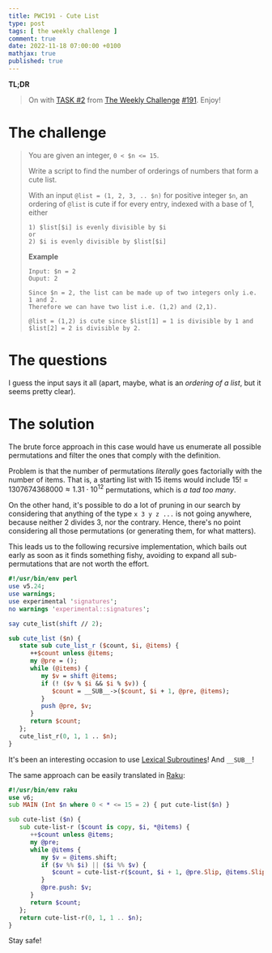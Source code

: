 ```yaml
---
title: PWC191 - Cute List
type: post
tags: [ the weekly challenge ]
comment: true
date: 2022-11-18 07:00:00 +0100
mathjax: true
published: true
---
```


**TL;DR**

> On with [TASK #2][] from [The Weekly Challenge][] [#191][].
> Enjoy!

# The challenge

> You are given an integer, `0 < $n <= 15`.
>
> Write a script to find the number of orderings of numbers that form a
> cute list.
>
> With an input `@list = (1, 2, 3, .. $n)` for positive integer `$n`, an
> ordering of `@list` is cute if for every entry, indexed with a base of
> 1, either
>
>     1) $list[$i] is evenly divisible by $i
>     or
>     2) $i is evenly divisible by $list[$i]
>
> **Example**
>
>     Input: $n = 2
>     Ouput: 2
>
>     Since $n = 2, the list can be made up of two integers only i.e. 1 and 2.
>     Therefore we can have two list i.e. (1,2) and (2,1).
>
>     @list = (1,2) is cute since $list[1] = 1 is divisible by 1 and $list[2] = 2 is divisible by 2.

# The questions

I guess the input says it all (apart, maybe, what is an *ordering of a
list*, but it seems pretty clear).

# The solution

The brute force approach in this case would have us enumerate all
possible permutations and filter the ones that comply with the
definition.

Problem is that the number of permutations *literally* goes factorially
with the number of items. That is, a starting list with 15 items would
include $15! = 1307674368000 \approx 1.31 \cdot 10^{12}$ permutations,
which is *a tad too many*.

On the other hand, it's possible to do a lot of pruning in our search by
considering that anything of the type `x 3 y z ...` is not going
anywhere, because neither 2 divides 3, nor the contrary. Hence, there's
no point considering all those permutations (or generating them, for
what matters).

This leads us to the following recursive implementation, which bails out
early as soon as it finds something fishy, avoiding to expand all
sub-permutations that are not worth the effort.

```perl
#!/usr/bin/env perl
use v5.24;
use warnings;
use experimental 'signatures';
no warnings 'experimental::signatures';

say cute_list(shift // 2);

sub cute_list ($n) {
   state sub cute_list_r ($count, $i, @items) {
      ++$count unless @items;
      my @pre = ();
      while (@items) {
         my $v = shift @items;
         if (! ($v % $i && $i % $v)) {
            $count = __SUB__->($count, $i + 1, @pre, @items);
         }
         push @pre, $v;
      }
      return $count;
   };
   cute_list_r(0, 1, 1 .. $n);
}
```

It's been an interesting occasion to use [Lexical Subroutines][]! And
`__SUB__`!

The same approach can be easily translated in [Raku][]:

```raku
#!/usr/bin/env raku
use v6;
sub MAIN (Int $n where 0 < * <= 15 = 2) { put cute-list($n) }

sub cute-list ($n) {
   sub cute-list-r ($count is copy, $i, *@items) {
      ++$count unless @items;
      my @pre;
      while @items {
         my $v = @items.shift;
         if ($v %% $i) || ($i %% $v) {
            $count = cute-list-r($count, $i + 1, @pre.Slip, @items.Slip);
         }
         @pre.push: $v;
      }
      return $count;
   };
   return cute-list-r(0, 1, 1 .. $n);
}
```

Stay safe!

[The Weekly Challenge]: https://theweeklychallenge.org/
[#191]: https://theweeklychallenge.org/blog/perl-weekly-challenge-191/
[TASK #2]: https://theweeklychallenge.org/blog/perl-weekly-challenge-191/#TASK2
[Perl]: https://www.perl.org/
[Raku]: https://raku.org/
[manwar]: http://www.manwar.org/
[Lexical Subroutines]: https://perldoc.perl.org/perlsub#Lexical-Subroutines
